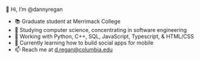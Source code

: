 👋 Hi, I’m @dannyregan
- 📚 Graduate student at Merrimack College
- 🚀 Studying computer science, concentrating in software engineering
- 🐍 Working with Python, C++, SQL, JavaScript, Typescript, & HTML/CSS
- 🧠 Currently learning how to build social apps for mobile
- 📫 Reach me at d.regan@columbia.edu

<!---
dannyregan/dannyregan is a ✨ special ✨ repository because its `README.md` (this file) appears on your GitHub profile.
You can click the Preview link to take a look at your changes.
--->
